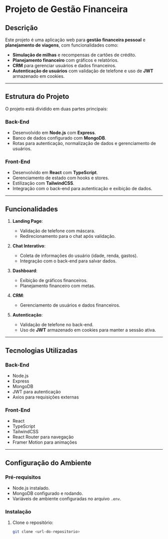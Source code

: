 # Projeto de Gestão Financeira

## Descrição
Este projeto é uma aplicação web para **gestão financeira pessoal** e **planejamento de viagens**, com funcionalidades como:
- **Simulação de milhas** e recompensas de cartões de crédito.
- **Planejamento financeiro** com gráficos e relatórios.
- **CRM** para gerenciar usuários e dados financeiros.
- **Autenticação de usuários** com validação de telefone e uso de **JWT** armazenado em cookies.

---

## Estrutura do Projeto
O projeto está dividido em duas partes principais:

### **Back-End**
- Desenvolvido em **Node.js** com **Express**.
- Banco de dados configurado com **MongoDB**.
- Rotas para autenticação, normalização de dados e gerenciamento de usuários.

### **Front-End**
- Desenvolvido em **React** com **TypeScript**.
- Gerenciamento de estado com hooks e stores.
- Estilização com **TailwindCSS**.
- Integração com o back-end para autenticação e exibição de dados.

---

## Funcionalidades
1. **Landing Page**:
   - Validação de telefone com máscara.
   - Redirecionamento para o chat após validação.

2. **Chat Interativo**:
   - Coleta de informações do usuário (idade, renda, gastos).
   - Integração com o back-end para salvar dados.

3. **Dashboard**:
   - Exibição de gráficos financeiros.
   - Planejamento financeiro com metas.

4. **CRM**:
   - Gerenciamento de usuários e dados financeiros.

5. **Autenticação**:
   - Validação de telefone no back-end.
   - Uso de **JWT** armazenado em cookies para manter a sessão ativa.

---

## Tecnologias Utilizadas
### **Back-End**
- Node.js
- Express
- MongoDB
- JWT para autenticação
- Axios para requisições externas

### **Front-End**
- React
- TypeScript
- TailwindCSS
- React Router para navegação
- Framer Motion para animações

---

## Configuração do Ambiente
### **Pré-requisitos**
- Node.js instalado.
- MongoDB configurado e rodando.
- Variáveis de ambiente configuradas no arquivo `.env`.

### **Instalação**
1. Clone o repositório:
   ```bash
   git clone <url-do-repositorio>
